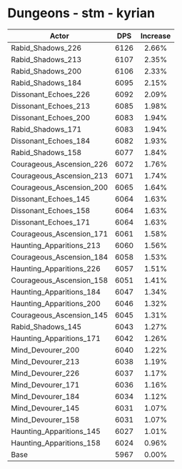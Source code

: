 # Dungeons - stm - kyrian
| Actor | DPS | Increase |
|---|:---:|:---:|
|Rabid_Shadows_226|6126|2.66%|
|Rabid_Shadows_213|6107|2.35%|
|Rabid_Shadows_200|6106|2.33%|
|Rabid_Shadows_184|6095|2.15%|
|Dissonant_Echoes_226|6092|2.09%|
|Dissonant_Echoes_213|6085|1.98%|
|Dissonant_Echoes_200|6083|1.94%|
|Rabid_Shadows_171|6083|1.94%|
|Dissonant_Echoes_184|6082|1.93%|
|Rabid_Shadows_158|6077|1.84%|
|Courageous_Ascension_226|6072|1.76%|
|Courageous_Ascension_213|6071|1.74%|
|Courageous_Ascension_200|6065|1.64%|
|Dissonant_Echoes_145|6064|1.63%|
|Dissonant_Echoes_158|6064|1.63%|
|Dissonant_Echoes_171|6064|1.63%|
|Courageous_Ascension_171|6061|1.58%|
|Haunting_Apparitions_213|6060|1.56%|
|Courageous_Ascension_184|6058|1.53%|
|Haunting_Apparitions_226|6057|1.51%|
|Courageous_Ascension_158|6051|1.41%|
|Haunting_Apparitions_184|6047|1.34%|
|Haunting_Apparitions_200|6046|1.32%|
|Courageous_Ascension_145|6045|1.31%|
|Rabid_Shadows_145|6043|1.27%|
|Haunting_Apparitions_171|6042|1.26%|
|Mind_Devourer_200|6040|1.22%|
|Mind_Devourer_213|6038|1.19%|
|Mind_Devourer_226|6037|1.17%|
|Mind_Devourer_171|6036|1.16%|
|Mind_Devourer_184|6034|1.12%|
|Mind_Devourer_145|6031|1.07%|
|Mind_Devourer_158|6031|1.07%|
|Haunting_Apparitions_145|6027|1.01%|
|Haunting_Apparitions_158|6024|0.96%|
|Base|5967|0.00%|
